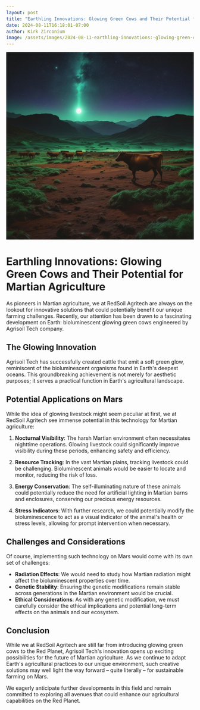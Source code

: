 ```yaml
---
layout: post
title: "Earthling Innovations: Glowing Green Cows and Their Potential for Martian Agriculture"
date: 2024-08-11T16:18:01-07:00
author: Kirk Zirconium
image: /assets/images/2024-08-11-earthling-innovations:-glowing-green-cows-and-their-potential-for-martian-agriculture.jpg
---
```


![Earthling Innovations: Glowing Green Cows and Their Potential for Martian Agriculture](/assets/images/2024-08-11-earthling-innovations:-glowing-green-cows-and-their-potential-for-martian-agriculture.jpg)

# Earthling Innovations: Glowing Green Cows and Their Potential for Martian Agriculture

As pioneers in Martian agriculture, we at RedSoil Agritech are always on the lookout for innovative solutions that could potentially benefit our unique farming challenges. Recently, our attention has been drawn to a fascinating development on Earth: bioluminescent glowing green cows engineered by Agrisoil Tech company.

## The Glowing Innovation

Agrisoil Tech has successfully created cattle that emit a soft green glow, reminiscent of the bioluminescent organisms found in Earth's deepest oceans. This groundbreaking achievement is not merely for aesthetic purposes; it serves a practical function in Earth's agricultural landscape.

## Potential Applications on Mars

While the idea of glowing livestock might seem peculiar at first, we at RedSoil Agritech see immense potential in this technology for Martian agriculture:

1. **Nocturnal Visibility**: The harsh Martian environment often necessitates nighttime operations. Glowing livestock could significantly improve visibility during these periods, enhancing safety and efficiency.

2. **Resource Tracking**: In the vast Martian plains, tracking livestock could be challenging. Bioluminescent animals would be easier to locate and monitor, reducing the risk of loss.

3. **Energy Conservation**: The self-illuminating nature of these animals could potentially reduce the need for artificial lighting in Martian barns and enclosures, conserving our precious energy resources.

4. **Stress Indicators**: With further research, we could potentially modify the bioluminescence to act as a visual indicator of the animal's health or stress levels, allowing for prompt intervention when necessary.

## Challenges and Considerations

Of course, implementing such technology on Mars would come with its own set of challenges:

- **Radiation Effects**: We would need to study how Martian radiation might affect the bioluminescent properties over time.
- **Genetic Stability**: Ensuring the genetic modifications remain stable across generations in the Martian environment would be crucial.
- **Ethical Considerations**: As with any genetic modification, we must carefully consider the ethical implications and potential long-term effects on the animals and our ecosystem.

## Conclusion

While we at RedSoil Agritech are still far from introducing glowing green cows to the Red Planet, Agrisoil Tech's innovation opens up exciting possibilities for the future of Martian agriculture. As we continue to adapt Earth's agricultural practices to our unique environment, such creative solutions may well light the way forward – quite literally – for sustainable farming on Mars.

We eagerly anticipate further developments in this field and remain committed to exploring all avenues that could enhance our agricultural capabilities on the Red Planet.